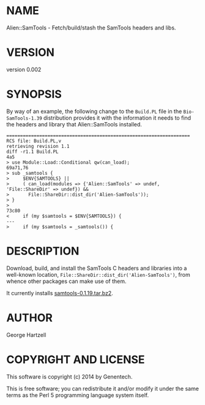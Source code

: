 # NAME

Alien::SamTools - Fetch/build/stash the SamTools headers and libs.

# VERSION

version 0.002

# SYNOPSIS

By way of an example, the following change to the `Build.PL` file in the
`Bio-SamTools-1.39` distribution provides it with the information it needs to
find the headers and library that Alien::SamTools installed.

    ===================================================================
    RCS file: Build.PL,v
    retrieving revision 1.1
    diff -r1.1 Build.PL
    4a5
    > use Module::Load::Conditional qw(can_load);
    69a71,76
    > sub _samtools {
    >     $ENV{SAMTOOLS} ||
    >     ( can_load(modules => {'Alien::SamTools' => undef, 'File::ShareDir' => undef}) &&
    >       File::ShareDir::dist_dir('Alien-SamTools'));
    > }
    >
    73c80
    <     if (my $samtools = $ENV{SAMTOOLS}) {
    ---
    >     if (my $samtools = _samtools()) {

# DESCRIPTION

Download, build, and install the SamTools C headers and libraries into a
well-known location, `File::ShareDir::dist_dir('Alien-SamTools')`, from whence
other packages can make use of them.

It currently installs [samtools-0.1.19.tar.bz2](http://colocrossing.dl.sourceforge.net/project/samtools/samtools/0.1.19/samtools-0.1.19.tar.bz2).

# AUTHOR

George Hartzell

# COPYRIGHT AND LICENSE

This software is copyright (c) 2014 by Genentech.

This is free software; you can redistribute it and/or modify it under
the same terms as the Perl 5 programming language system itself.
